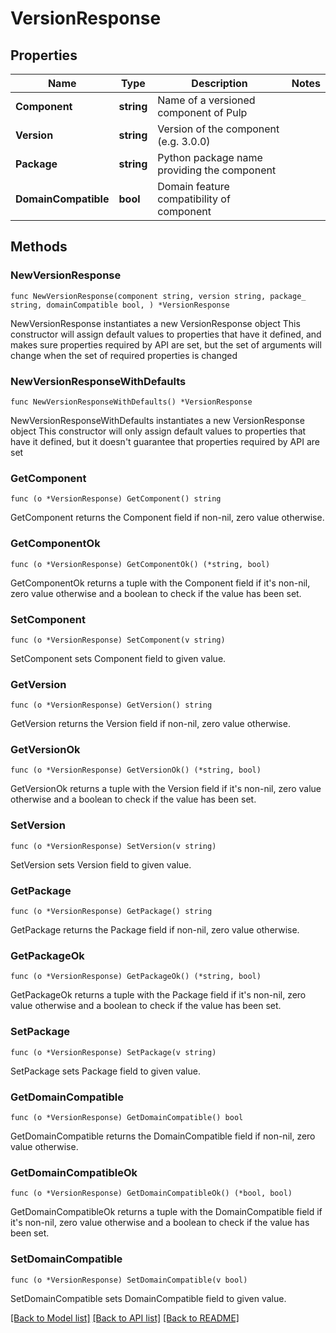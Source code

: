# VersionResponse

## Properties

Name | Type | Description | Notes
------------ | ------------- | ------------- | -------------
**Component** | **string** | Name of a versioned component of Pulp | 
**Version** | **string** | Version of the component (e.g. 3.0.0) | 
**Package** | **string** | Python package name providing the component | 
**DomainCompatible** | **bool** | Domain feature compatibility of component | 

## Methods

### NewVersionResponse

`func NewVersionResponse(component string, version string, package_ string, domainCompatible bool, ) *VersionResponse`

NewVersionResponse instantiates a new VersionResponse object
This constructor will assign default values to properties that have it defined,
and makes sure properties required by API are set, but the set of arguments
will change when the set of required properties is changed

### NewVersionResponseWithDefaults

`func NewVersionResponseWithDefaults() *VersionResponse`

NewVersionResponseWithDefaults instantiates a new VersionResponse object
This constructor will only assign default values to properties that have it defined,
but it doesn't guarantee that properties required by API are set

### GetComponent

`func (o *VersionResponse) GetComponent() string`

GetComponent returns the Component field if non-nil, zero value otherwise.

### GetComponentOk

`func (o *VersionResponse) GetComponentOk() (*string, bool)`

GetComponentOk returns a tuple with the Component field if it's non-nil, zero value otherwise
and a boolean to check if the value has been set.

### SetComponent

`func (o *VersionResponse) SetComponent(v string)`

SetComponent sets Component field to given value.


### GetVersion

`func (o *VersionResponse) GetVersion() string`

GetVersion returns the Version field if non-nil, zero value otherwise.

### GetVersionOk

`func (o *VersionResponse) GetVersionOk() (*string, bool)`

GetVersionOk returns a tuple with the Version field if it's non-nil, zero value otherwise
and a boolean to check if the value has been set.

### SetVersion

`func (o *VersionResponse) SetVersion(v string)`

SetVersion sets Version field to given value.


### GetPackage

`func (o *VersionResponse) GetPackage() string`

GetPackage returns the Package field if non-nil, zero value otherwise.

### GetPackageOk

`func (o *VersionResponse) GetPackageOk() (*string, bool)`

GetPackageOk returns a tuple with the Package field if it's non-nil, zero value otherwise
and a boolean to check if the value has been set.

### SetPackage

`func (o *VersionResponse) SetPackage(v string)`

SetPackage sets Package field to given value.


### GetDomainCompatible

`func (o *VersionResponse) GetDomainCompatible() bool`

GetDomainCompatible returns the DomainCompatible field if non-nil, zero value otherwise.

### GetDomainCompatibleOk

`func (o *VersionResponse) GetDomainCompatibleOk() (*bool, bool)`

GetDomainCompatibleOk returns a tuple with the DomainCompatible field if it's non-nil, zero value otherwise
and a boolean to check if the value has been set.

### SetDomainCompatible

`func (o *VersionResponse) SetDomainCompatible(v bool)`

SetDomainCompatible sets DomainCompatible field to given value.



[[Back to Model list]](../README.md#documentation-for-models) [[Back to API list]](../README.md#documentation-for-api-endpoints) [[Back to README]](../README.md)


